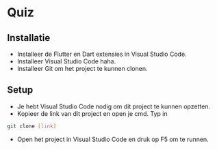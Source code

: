 # Quiz

## Installatie
- Installeer de Flutter en Dart extensies in Visual Studio Code.
- Installeer Visual Studio Code haha.
- Installeer Git om het project te kunnen clonen.

## Setup

- Je hebt Visual Studio Code nodig om dit project te kunnen opzetten.
- Kopieer de link van dit project en open je cmd. Typ in
```bash
git clone [link]
```
- Open het project in Visual Studio Code en druk op F5 om te runnen.

